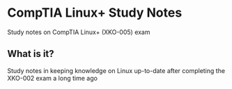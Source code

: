 # CompTIA Linux+ Study Notes
Study notes on CompTIA Linux+ (XKO-005) exam

## What is it?
Study notes in keeping knowledge on Linux up-to-date after completing the XKO-002 exam a long time ago
